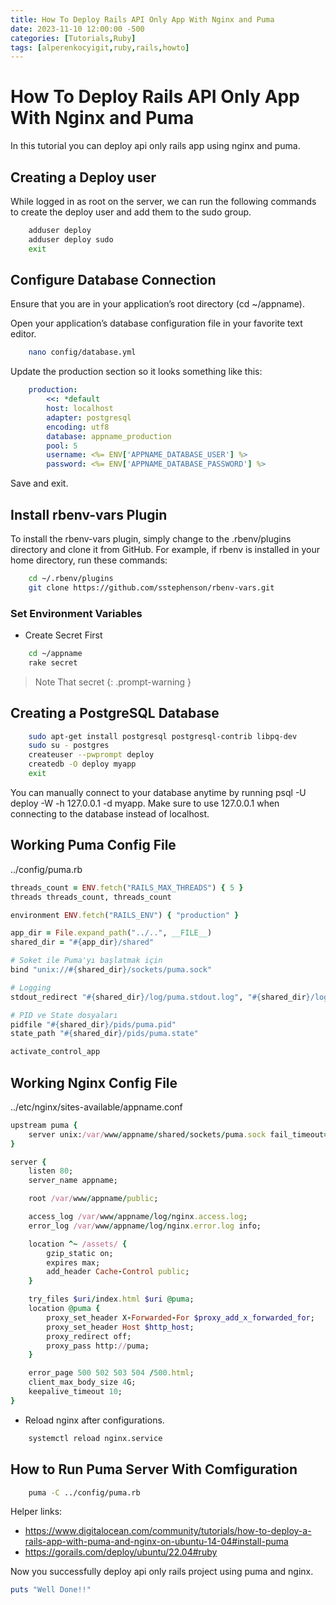 ```yaml
---
title: How To Deploy Rails API Only App With Nginx and Puma
date: 2023-11-10 12:00:00 -500
categories: [Tutorials,Ruby]
tags: [alperenkocyigit,ruby,rails,howto]
---
```


# How To Deploy Rails API Only App With Nginx and Puma
In this tutorial you can deploy api only rails app using nginx and puma.


## Creating a Deploy user

While logged in as root on the server, we can run the following commands to create the deploy user and add them to the sudo group.

```bash
    adduser deploy
    adduser deploy sudo
    exit
```
## Configure Database Connection
Ensure that you are in your application’s root directory (cd ~/appname).

Open your application’s database configuration file in your favorite text editor.

```bash
    nano config/database.yml
```

Update the production section so it looks something like this:

```yml
    production:
        <<: *default
        host: localhost
        adapter: postgresql
        encoding: utf8
        database: appname_production
        pool: 5
        username: <%= ENV['APPNAME_DATABASE_USER'] %>
        password: <%= ENV['APPNAME_DATABASE_PASSWORD'] %>
```
Save and exit.

## Install rbenv-vars Plugin

To install the rbenv-vars plugin, simply change to the .rbenv/plugins directory and clone it from GitHub. For example, if rbenv is installed in your home directory, run these commands:

```bash
    cd ~/.rbenv/plugins
    git clone https://github.com/sstephenson/rbenv-vars.git
```
### Set Environment Variables
* Create Secret First
```bash
    cd ~/appname
    rake secret
```
> Note That secret
{: .prompt-warning }

### 

## Creating a PostgreSQL Database

```bash
    sudo apt-get install postgresql postgresql-contrib libpq-dev
    sudo su - postgres
    createuser --pwprompt deploy
    createdb -O deploy myapp
    exit
```
You can manually connect to your database anytime by running psql -U deploy -W -h 127.0.0.1 -d myapp. Make sure to use 127.0.0.1 when connecting to the database instead of localhost.

## Working Puma Config File
../config/puma.rb
```ruby
threads_count = ENV.fetch("RAILS_MAX_THREADS") { 5 }
threads threads_count, threads_count

environment ENV.fetch("RAILS_ENV") { "production" }

app_dir = File.expand_path("../..", __FILE__)
shared_dir = "#{app_dir}/shared"

# Soket ile Puma'yı başlatmak için
bind "unix://#{shared_dir}/sockets/puma.sock"

# Logging
stdout_redirect "#{shared_dir}/log/puma.stdout.log", "#{shared_dir}/log/puma.stderr.log", true

# PID ve State dosyaları
pidfile "#{shared_dir}/pids/puma.pid"
state_path "#{shared_dir}/pids/puma.state"

activate_control_app
```

## Working Nginx Config File
../etc/nginx/sites-available/appname.conf
```ruby
upstream puma {
    server unix:/var/www/appname/shared/sockets/puma.sock fail_timeout=0;
}

server {
    listen 80;
    server_name appname;

    root /var/www/appname/public;

    access_log /var/www/appname/log/nginx.access.log;
    error_log /var/www/appname/log/nginx.error.log info;

    location ^~ /assets/ {
        gzip_static on;
        expires max;
        add_header Cache-Control public;
    }

    try_files $uri/index.html $uri @puma;
    location @puma {
        proxy_set_header X-Forwarded-For $proxy_add_x_forwarded_for;
        proxy_set_header Host $http_host;
        proxy_redirect off;
        proxy_pass http://puma;
    }

    error_page 500 502 503 504 /500.html;
    client_max_body_size 4G;
    keepalive_timeout 10;
}
```
* Reload nginx after configurations.
```bash
    systemctl reload nginx.service
```

## How to Run Puma Server With Comfiguration
```bash
    puma -C ../config/puma.rb
```

Helper links: 
* https://www.digitalocean.com/community/tutorials/how-to-deploy-a-rails-app-with-puma-and-nginx-on-ubuntu-14-04#install-puma
* https://gorails.com/deploy/ubuntu/22.04#ruby

Now you successfully deploy api only rails project using puma and nginx.
```ruby
puts "Well Done!!"
```